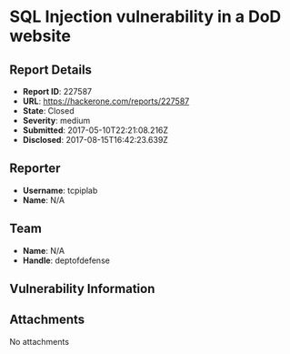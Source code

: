 # SQL Injection vulnerability in a DoD website

## Report Details
- **Report ID**: 227587
- **URL**: https://hackerone.com/reports/227587
- **State**: Closed
- **Severity**: medium
- **Submitted**: 2017-05-10T22:21:08.216Z
- **Disclosed**: 2017-08-15T16:42:23.639Z

## Reporter
- **Username**: tcpiplab
- **Name**: N/A

## Team
- **Name**: N/A
- **Handle**: deptofdefense

## Vulnerability Information


## Attachments
No attachments
